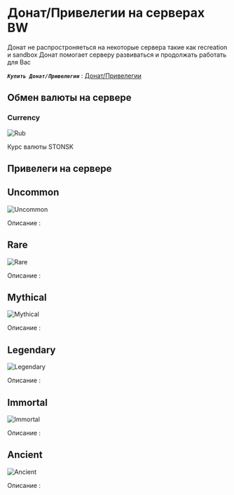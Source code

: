 # Донат/Привелегии на серверах BW

Донат не распростроняеться на некоторые сервера такие как recreation и sandbox
Донат помогает серверу развиваться и продолжать работать для Вас

***`Купить Донат/Привелегии`*** : [Донат/Привелегии](https://projectbw.ru/shop)

## Обмен валюты на сервере

### Сurrency
![Rub](https://wiki.projectbw.ru/images/Donate/Rub.png)

Курс валюты STONSK

## Привелеги на сервере

## Uncommon
![Uncommon](https://wiki.projectbw.ru/images/Donate/Uncommon.png)

Описание :

## Rare
![Rare](https://wiki.projectbw.ru/images/Donate/Rare.png)

Описание :

## Mythical
![Mythical](https://wiki.projectbw.ru/images/Donate/Mythical.png)

Описание :

## Legendary
![Legendary](https://wiki.projectbw.ru/images/Donate/Legendary.png)

Описание :

## Immortal
![Immortal](https://wiki.projectbw.ru/images/Donate/Immortal.png)

Описание :

## Ancient
![Ancient](https://wiki.projectbw.ru/images/donate/Ancient.png)

Описание :
